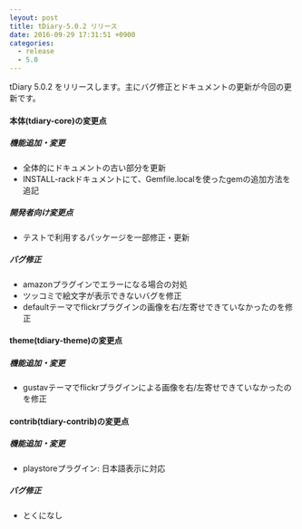 ```yaml
---
leyout: post
title: tDiary-5.0.2 リリース
date: 2016-09-29 17:31:51 +0900
categories:
  - release
  - 5.0
---
```

tDiary 5.0.2 をリリースします。主にバグ修正とドキュメントの更新が今回の更新です。

#### 本体(tdiary-core)の変更点

##### 機能追加・変更
* 全体的にドキュメントの古い部分を更新
* INSTALL-rackドキュメントにて、Gemfile.localを使ったgemの追加方法を追記

##### 開発者向け変更点
* テストで利用するパッケージを一部修正・更新

##### バグ修正
* amazonプラグインでエラーになる場合の対処
* ツッコミで絵文字が表示できないバグを修正
* defaultテーマでflickrプラグインの画像を右/左寄せできていなかったのを修正

#### theme(tdiary-theme)の変更点

##### 機能追加・変更
* gustavテーマでflickrプラグインによる画像を右/左寄せできていなかったのを修正

#### contrib(tdiary-contrib)の変更点

##### 機能追加・変更
* playstoreプラグイン: 日本語表示に対応

##### バグ修正
* とくになし

